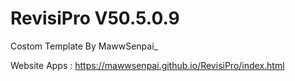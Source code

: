 # RevisiPro V50.5.0.9

Costom Template By MawwSenpai_


Website Apps :
https://mawwsenpai.github.io/RevisiPro/index.html